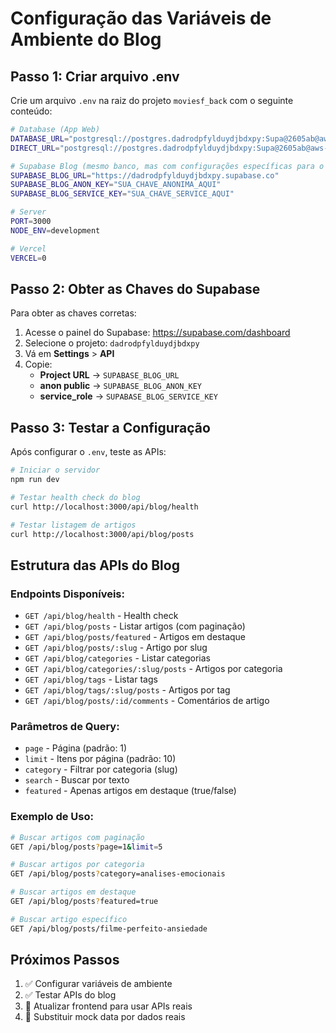 # Configuração das Variáveis de Ambiente do Blog

## Passo 1: Criar arquivo .env

Crie um arquivo `.env` na raiz do projeto `moviesf_back` com o seguinte conteúdo:

```bash
# Database (App Web)
DATABASE_URL="postgresql://postgres.dadrodpfylduydjbdxpy:Supa@2605ab@aws-0-us-east-1.pooler.supabase.com:6543/postgres?pgbouncer=true"
DIRECT_URL="postgresql://postgres.dadrodpfylduydjbdxpy:Supa@2605ab@aws-0-us-east-1.pooler.supabase.com:5432/postgres"

# Supabase Blog (mesmo banco, mas com configurações específicas para o blog)
SUPABASE_BLOG_URL="https://dadrodpfylduydjbdxpy.supabase.co"
SUPABASE_BLOG_ANON_KEY="SUA_CHAVE_ANONIMA_AQUI"
SUPABASE_BLOG_SERVICE_KEY="SUA_CHAVE_SERVICE_AQUI"

# Server
PORT=3000
NODE_ENV=development

# Vercel
VERCEL=0
```

## Passo 2: Obter as Chaves do Supabase

Para obter as chaves corretas:

1. Acesse o painel do Supabase: https://supabase.com/dashboard
2. Selecione o projeto: `dadrodpfylduydjbdxpy`
3. Vá em **Settings** > **API**
4. Copie:
   - **Project URL** → `SUPABASE_BLOG_URL`
   - **anon public** → `SUPABASE_BLOG_ANON_KEY`
   - **service_role** → `SUPABASE_BLOG_SERVICE_KEY`

## Passo 3: Testar a Configuração

Após configurar o `.env`, teste as APIs:

```bash
# Iniciar o servidor
npm run dev

# Testar health check do blog
curl http://localhost:3000/api/blog/health

# Testar listagem de artigos
curl http://localhost:3000/api/blog/posts
```

## Estrutura das APIs do Blog

### Endpoints Disponíveis:

- `GET /api/blog/health` - Health check
- `GET /api/blog/posts` - Listar artigos (com paginação)
- `GET /api/blog/posts/featured` - Artigos em destaque
- `GET /api/blog/posts/:slug` - Artigo por slug
- `GET /api/blog/categories` - Listar categorias
- `GET /api/blog/categories/:slug/posts` - Artigos por categoria
- `GET /api/blog/tags` - Listar tags
- `GET /api/blog/tags/:slug/posts` - Artigos por tag
- `GET /api/blog/posts/:id/comments` - Comentários de artigo

### Parâmetros de Query:

- `page` - Página (padrão: 1)
- `limit` - Itens por página (padrão: 10)
- `category` - Filtrar por categoria (slug)
- `search` - Buscar por texto
- `featured` - Apenas artigos em destaque (true/false)

### Exemplo de Uso:

```bash
# Buscar artigos com paginação
GET /api/blog/posts?page=1&limit=5

# Buscar artigos por categoria
GET /api/blog/posts?category=analises-emocionais

# Buscar artigos em destaque
GET /api/blog/posts?featured=true

# Buscar artigo específico
GET /api/blog/posts/filme-perfeito-ansiedade
```

## Próximos Passos

1. ✅ Configurar variáveis de ambiente
2. ✅ Testar APIs do blog
3. 🔄 Atualizar frontend para usar APIs reais
4. 🔄 Substituir mock data por dados reais
